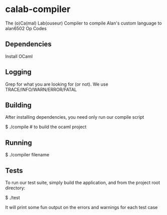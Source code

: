 calab-compiler
==============

The (o)Ca(mal) Lab(ouseur) Compiler to compile Alan's custom language to alan6502 Op Codes

Dependencies
------------

Install OCaml

Logging
-------

Grep for what you are looking for (or not).  We use TRACE/INFO/WARN/ERROR/FATAL

Building
--------
After installing dependencies, you need only run our compile script


$ ./compile #  to build the ocaml project

Running
-------

$ ./compiler filename

Tests
-----
To run our test suite, simply build the application,
and from the project root directory:


$ ./test


It will print some fun output on the errors and warnings for each test case

